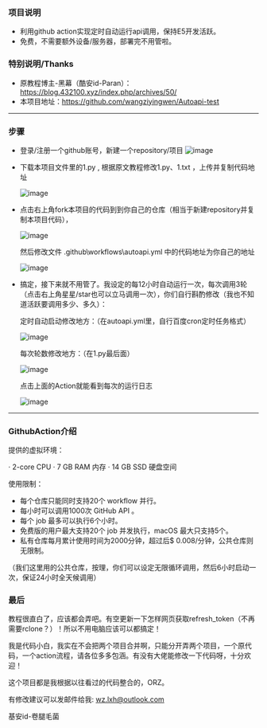 ### 项目说明 ###
* 利用github action实现定时自动运行api调用，保持E5开发活跃。
* 免费，不需要额外设备/服务器，部署完不用管啦。

### 特别说明/Thanks ###
* 原教程博主-黑幕（酷安id-Paran）：https://blog.432100.xyz/index.php/archives/50/
* 本项目地址：https://github.com/wangziyingwen/Autoapi-test

--------------------------------------------------------------

### 步骤 ###
* 登录/注册一个github账号，新建一个repository/项目
  ![image](https://github.com/wangziyingwen/Autoapi-test/blob/master/images/新建仓库.png)

* 下载本项目文件里的1.py , 根据原文教程修改1.py、1.txt ，上传并复制代码地址

  ![image](https://github.com/wangziyingwen/Autoapi-test/blob/master/images/代码地址.png)
  
* 点击右上角fork本项目的代码到到你自己的仓库（相当于新建repository并复制本项目代码），

  ![image](https://github.com/wangziyingwen/Autoapi-test/blob/master/images/fork.png)
  
  然后修改文件 .github\workflows\autoapi.yml 中的代码地址为你自己的地址
  
  ![image](https://github.com/wangziyingwen/Autoapi-test/blob/master/images/修改地方.png)
  
* 搞定，接下来就不用管了。我设定的每12小时自动运行一次，每次调用3轮（点击右上角星星/star也可以立马调用一次），你们自行斟酌修改（我也不知道活跃要调用多少、多久）：

   定时自动启动修改地方：（在autoapi.yml里，自行百度cron定时任务格式）
   
   ![image](https://github.com/wangziyingwen/Autoapi-test/blob/master/images/定时.png)
   
   每次轮数修改地方：（在1.py最后面）
   
   ![image](https://github.com/wangziyingwen/Autoapi-test/blob/master/images/次数.png)
   
   点击上面的Action就能看到每次的运行日志
   
   ![image](https://github.com/wangziyingwen/Autoapi-test/blob/master/images/日志.png)

------------------------------------------------------------

### GithubAction介绍 ###
提供的虚拟环境：

· 2-core CPU
· 7 GB RAM 内存
· 14 GB SSD 硬盘空间

使用限制：
* 每个仓库只能同时支持20个 workflow 并行。
* 每小时可以调用1000次 GitHub API 。
* 每个 job 最多可以执行6个小时。
* 免费版的用户最大支持20个 job 并发执行，macOS 最大只支持5个。
* 私有仓库每月累计使用时间为2000分钟，超过后$ 0.008/分钟，公共仓库则无限制。

（我们这里用的公共仓库，按理，你们可以设定无限循环调用，然后6小时启动一次，保证24小时全天候调用）

### 最后 ###
  教程很直白了，应该都会弄吧。有空更新一下怎样网页获取refresh_token（不再需要rclone？）！所以不用电脑应该可以都搞定！

  我是代码小白，我实在不会把两个项目合并啊，只能分开弄两个项目，一个原代码，一个action流程，请各位多多包涵。有没有大佬能修改一下代码呀，十分欢迎！
  
  这个项目都是我根据以往看过的代码整合的，ORZ。
  
  有修改建议可以发邮件给我:
  wz.lxh@outlook.com
  
  基安id-卷腿毛菌
